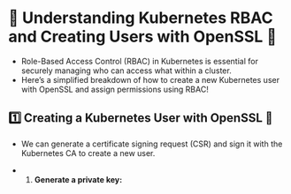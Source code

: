 # 🚀 Understanding Kubernetes RBAC and Creating Users with OpenSSL 🚀

* Role-Based Access Control (RBAC) in Kubernetes is essential for securely managing who can access what within a cluster.
*  Here’s a simplified breakdown of how to create a new Kubernetes user with OpenSSL and assign permissions using RBAC!

## 1️⃣ Creating a Kubernetes User with OpenSSL 🔐
* We can generate a certificate signing request (CSR) and sign it with the Kubernetes CA to create a new user.

* 1. **Generate a private key:**
